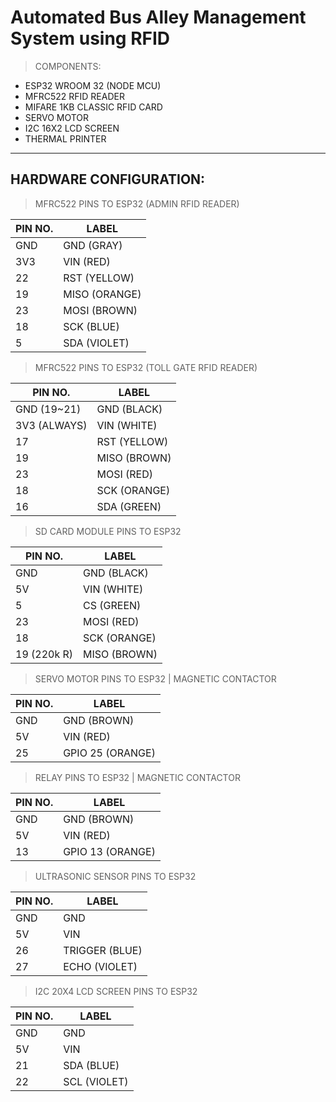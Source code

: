 # Automated Bus Alley Management System using RFID


> COMPONENTS:
  * ESP32 WROOM 32 (NODE MCU)
  * MFRC522 RFID READER
  * MIFARE 1KB CLASSIC RFID CARD
  * SERVO MOTOR
  * I2C 16X2 LCD SCREEN
  * THERMAL PRINTER

---

## HARDWARE CONFIGURATION:

> MFRC522 PINS TO ESP32 (ADMIN RFID READER)

| PIN NO.      | LABEL       |
| -----------  | ----------- |
| GND          | GND  (GRAY) |
| 3V3          | VIN  (RED)  |
| 22           | RST  (YELLOW)|
| 19           | MISO (ORANGE)|
| 23           | MOSI (BROWN) |
| 18           | SCK  (BLUE)|
| 5            | SDA  (VIOLET)|


> MFRC522 PINS TO ESP32 (TOLL GATE RFID READER)

| PIN NO.      | LABEL       |
| -----------  | ----------- |
| GND (19~21)  | GND  (BLACK)|
| 3V3 (ALWAYS) | VIN  (WHITE)|
| 17           | RST  (YELLOW)|
| 19           | MISO (BROWN)|
| 23           | MOSI (RED)  |
| 18           | SCK  (ORANGE)|
| 16            | SDA  (GREEN)|


> SD CARD MODULE PINS TO ESP32

| PIN NO.      | LABEL       |
| -----------  | ----------- |
| GND          | GND  (BLACK)|
| 5V           | VIN  (WHITE)|
| 5            | CS   (GREEN)|
| 23           | MOSI (RED)  |
| 18           | SCK  (ORANGE)|
| 19 (220k R)  | MISO (BROWN) |

> SERVO MOTOR PINS TO ESP32 | MAGNETIC CONTACTOR

| PIN NO.      | LABEL       |
| -----------  | ----------- |
| GND          | GND (BROWN) |
| 5V           | VIN (RED)   |
| 25           | GPIO 25 (ORANGE)|

> RELAY PINS TO ESP32 | MAGNETIC CONTACTOR

| PIN NO.      | LABEL       |
| -----------  | ----------- |
| GND          | GND (BROWN) |
| 5V           | VIN (RED)   |
| 13           | GPIO 13 (ORANGE)|

> ULTRASONIC SENSOR PINS TO ESP32

| PIN NO.      | LABEL       |
| -----------  | ----------- |
| GND          | GND         |
| 5V           | VIN         |
| 26           | TRIGGER (BLUE)  |
| 27           | ECHO (VIOLET)|

> I2C 20X4 LCD SCREEN PINS TO ESP32

| PIN NO.      | LABEL       |
| -----------  | ----------- |
| GND          | GND         |
| 5V           | VIN         |
| 21           | SDA (BLUE)  |
| 22           | SCL (VIOLET)|





	

		
		
		
		
 		
		
		  
